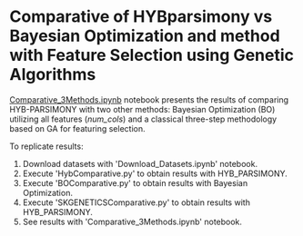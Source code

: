 # Comparative of HYBparsimony vs Bayesian Optimization and method with Feature Selection using Genetic Algorithms

[Comparative_3Methods.ipynb](Comparative_3Methods.ipynb) notebook presents the results of comparing HYB-PARSIMONY with two other methods: Bayesian Optimization (BO) utilizing all features (*num\_cols*) and a classical three-step methodology based on GA for featuring selection.

To replicate results:
1. Download datasets with 'Download_Datasets.ipynb' notebook.
2. Execute 'HybComparative.py' to obtain results with HYB_PARSIMONY.
3. Execute 'BOComparative.py' to obtain results with Bayesian Optimization.
4. Execute 'SKGENETICSComparative.py' to obtain results with HYB_PARSIMONY.
5. See results with 'Comparative_3Methods.ipynb' notebook.

   


